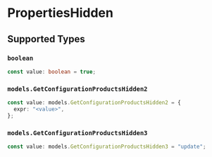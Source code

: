 # PropertiesHidden


## Supported Types

### `boolean`

```typescript
const value: boolean = true;
```

### `models.GetConfigurationProductsHidden2`

```typescript
const value: models.GetConfigurationProductsHidden2 = {
  expr: "<value>",
};
```

### `models.GetConfigurationProductsHidden3`

```typescript
const value: models.GetConfigurationProductsHidden3 = "update";
```

